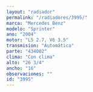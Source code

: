 ```yaml
---
layout: "radiador"
permalink: "/radiadores/3995/"
marca: "Mercedes Benz"
modelo: "Sprinter"
ano: "2004"
motor: "L5 2.7, V6 3.5"
transmision: "Automática"
parte: "434002"
clima: "Con clima"
alto: "26 3/4"
ancho: "16"
observaciones: ""
id: "3995"
---
```


